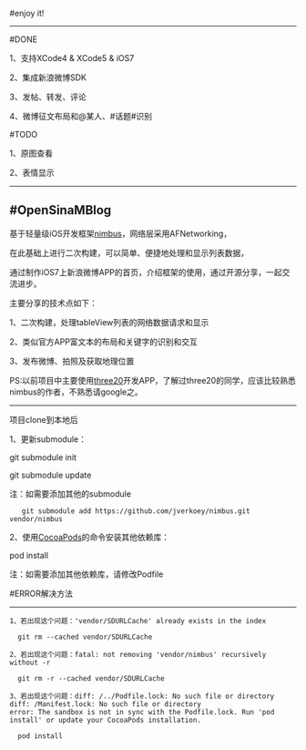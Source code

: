 #enjoy it!

--------------
#DONE

1、支持XCode4 & XCode5 & iOS7

2、集成新浪微博SDK

3、发帖、转发、评论

4、微博征文布局和@某人、#话题#识别

#TODO

1、原图查看

2、表情显示

--------------

#OpenSinaMBlog
--------------

基于轻量级iOS开发框架[nimbus](https://github.com/jverkoey/nimbus)，网络层采用AFNetworking，

在此基础上进行二次构建，可以简单、便捷地处理和显示列表数据，

通过制作iOS7上新浪微博APP的首页，介绍框架的使用，通过开源分享，一起交流进步。

主要分享的技术点如下：

1、二次构建，处理tableView列表的网络数据请求和显示

2、类似官方APP富文本的布局和关键字的识别和交互

3、发布微博、拍照及获取地理位置

PS:以前项目中主要使用[three20](https://github.com/facebook/three20)开发APP，了解过three20的同学，应该比较熟悉nimbus的作者，不熟悉请google之。

--------------
项目clone到本地后

1、更新submodule：

   git submodule init 
   
   git submodule update
   
   注：如需要添加其他的submodule

       git submodule add https://github.com/jverkoey/nimbus.git vendor/nimbus

2、使用[CocoaPods](http://cocoapods.org)的命令安装其他依赖库：
   
   pod install
   
   注：如需要添加其他依赖库，请修改Podfile

#ERROR解决方法

--------------
    1、若出现这个问题：'vendor/SDURLCache' already exists in the index

      git rm --cached vendor/SDURLCache

    2、若出现这个问题：fatal: not removing 'vendor/nimbus' recursively without -r
    
      git rm -r --cached vendor/SDURLCache

    3、若出现这个问题：diff: /../Podfile.lock: No such file or directory 
    diff: /Manifest.lock: No such file or directory 
    error: The sandbox is not in sync with the Podfile.lock. Run 'pod install' or update your CocoaPods installation.

      pod install